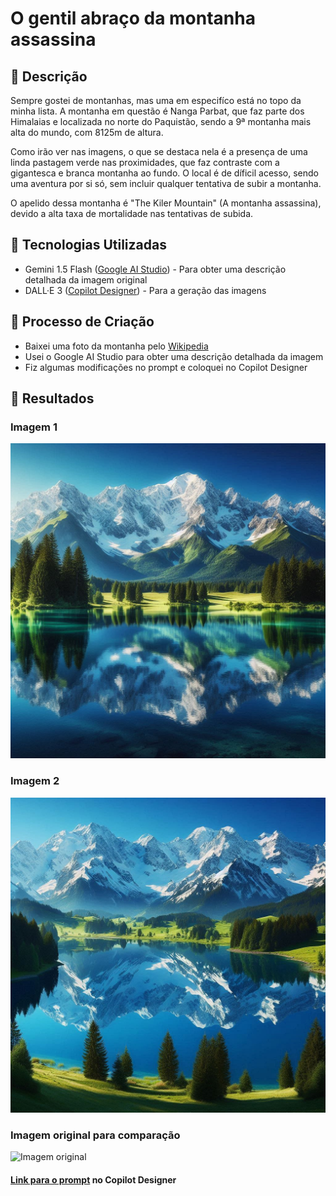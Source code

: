 # O gentil abraço da montanha assassina

## 📒 Descrição
Sempre gostei de montanhas, mas uma em especifíco está no topo da minha lista. A montanha em questão é Nanga Parbat, que faz parte dos Himalaias e localizada no norte do Paquistão, sendo a 9ª montanha mais alta do mundo, com 8125m de altura. 

Como irão ver nas imagens, o que se destaca nela é a presença de uma linda pastagem verde nas proximidades, que faz contraste com a gigantesca e branca montanha ao fundo. O local é de díficil acesso, sendo uma aventura por si só, sem incluir qualquer tentativa de subir a montanha. 

O apelido dessa montanha é "The Kiler Mountain" (A montanha assassina), devido a alta taxa de mortalidade nas tentativas de subida.

## 🤖 Tecnologias Utilizadas
- Gemini 1.5 Flash ([Google AI Studio](https://aistudio.google.com/)) - Para obter uma descrição detalhada da imagem original
- DALL·E 3 ([Copilot Designer](https://copilot.microsoft.com/images/create)) - Para a geração das imagens

## 🧐 Processo de Criação
- Baixei uma foto da montanha pelo [Wikipedia](https://pt.wikipedia.org/wiki/Nanga_Parbat#/media/Ficheiro:Nanga_Parbat_The_Killer_Mountain.jpg)
- Usei o Google AI Studio para obter uma descrição detalhada da imagem
- Fiz algumas modificações no prompt e coloquei no Copilot Designer

## 🚀 Resultados

### Imagem 1
![Imagem 1](https://raw.githubusercontent.com/DavidRBz/lab-natty-or-not/main/AI%20Generated%20Image%201.jpeg)

### Imagem 2
![Imagem 1](https://raw.githubusercontent.com/DavidRBz/lab-natty-or-not/main/AI%20Generated%20Image%202.jpeg)

### Imagem original para comparação
![Imagem original](https://raw.githubusercontent.com/DavidRBz/lab-natty-or-not/main/Original%20Nanga%20Parbat%20image.webp)

#### [Link para o prompt](https://www.bing.com/images/create/a-snow-capped-mountain-range-reflected-in-a-still2c/1-66a4336b26d24c76a6a1e07125d40815?id=ynbO3s%2bI3Eu0x9oIjBJ2Iw%3d%3d&view=detailv2&idpp=genimg&thId=OIG4.pIifyQ3HssQj26wNYPK_&FORM=GCRIDP&mode=overlay) no Copilot Designer
